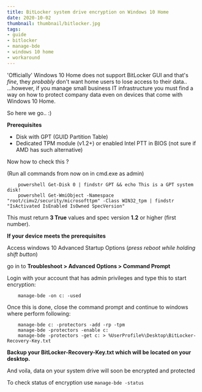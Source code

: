 ```yaml
---
title: BitLocker system drive encryption on Windows 10 Home
date: 2020-10-02
thumbnail: thumbnail/bitlocker.jpg
tags:
- guide
- bitlocker
- manage-bde
- windows 10 home
- workaround
---
```

'Officially' Windows 10 Home does not support BitLocker GUI and that's *fine*, they *probably* don't want home users to lose access to their data..<br>...however, if you manage small business IT infrastructure you must find a way on how to protect company data even on devices that come with Windows 10 Home.

So here we go.. :)

**Prerequisites**

- Disk with GPT (GUID Partition Table)
- Dedicated TPM module (v1.2+) or enabled Intel PTT in BIOS (not sure if AMD has such alternative)

Now how to check this ?

(Run all commands from now on in cmd.exe as admin)
``` batch
    powershell Get-Disk 0 | findstr GPT && echo This is a GPT system disk!
    powershell Get-WmiObject -Namespace "root/cimv2/security/microsofttpm" -Class WIN32_tpm | findstr "IsActivated IsEnabled IsOwned SpecVersion"
```
This must return **3 True** values and spec version **1.2** or higher (first number).

**If your device meets the prerequisites**

Access windows 10 Advanced Startup Options (*press reboot while holding shift button*)

go in to **Troubleshoot > Advanced Options > Command Prompt**

Login with your account that has admin privileges and type this to start encryption:
``` batch
    manage-bde -on c: -used
```
Once this is done, close the command prompt and continue to windows where perform following:
``` batch
    manage-bde c: -protectors -add -rp -tpm
    manage-bde -protectors -enable c:
    manage-bde -protectors -get c: > %UserProfile%\Desktop\BitLocker-Recovery-Key.txt
```
**Backup your BitLocker-Recovery-Key.txt which will be located on your desktop.**

And voila, data on your system drive will soon be encrypted and protected

To check status of encryption use `manage-bde -status`